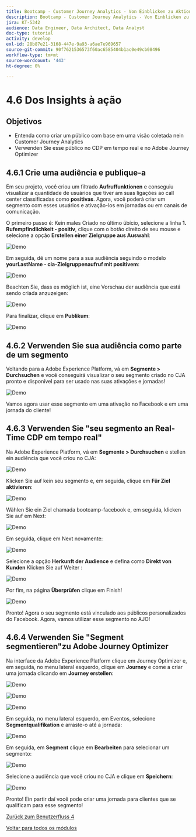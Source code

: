 ```yaml
---
title: Bootcamp - Customer Journey Analytics - Von Einblicken zu Aktionen - Brasilien
description: Bootcamp - Customer Journey Analytics - Von Einblicken zu Aktionen - Brasilien
jira: KT-5342
audience: Data Engineer, Data Architect, Data Analyst
doc-type: tutorial
activity: develop
exl-id: 28b87e21-3168-447e-9a93-a6ae7e969657
source-git-commit: 90f7621536573f60ac6585404b1ac0e49cb08496
workflow-type: tm+mt
source-wordcount: '443'
ht-degree: 0%

---
```


# 4.6 Dos Insights à ação

## Objetivos

- Entenda como criar um público com base em uma visão coletada nein Customer Journey Analytics
- Verwenden Sie esse público no CDP em tempo real e no Adobe Journey Optimizer

## 4.6.1 Crie uma audiência e publique-a

Em seu projeto, você criou um filtrado **Aufruffunktionen** e conseguiu visualizar a quantidade de usuários que tiver am suas ligações ao call center classificadas como **positivas**. Agora, você poderá criar um segmento com esses usuários e ativação-los em jornadas ou em canais de comunicação.

O primeiro passo é: Kein males Criado no último übício, selecione a linha **1. Rufempfindlichkeit - positiv**, clique com o botão direito de seu mouse e selecione a opção **Erstellen einer Zielgruppe aus Auswahl**:

![Demo](./images/aud1.png)

Em seguida, dê um nome para a sua audiência seguindo o modelo **yourLastName - cia-Zielgruppenaufruf mit positivem**:

![Demo](./images/aud2.png)

Beachten Sie, dass es möglich ist, eine Vorschau der audiência que está sendo criada anzuzeigen:

![Demo](./images/aud3.png)

Para finalizar, clique em **Publikum**:

![Demo](./images/aud4.png)

## 4.6.2 Verwenden Sie sua audiência como parte de um segmento

Voltando para a Adobe Experience Platform, vá em **Segmente > Durchsuchen** e você conseguirá visualizar o seu segmento criado no CJA pronto e disponível para ser usado nas suas ativações e jornadas!

![Demo](./images/aud5.png)

Vamos agora usar esse segmento em uma ativação no Facebook e em uma jornada do cliente!

## 4.6.3 Verwenden Sie &quot;seu segmento an Real-Time CDP em tempo real&quot;

Na Adobe Experience Platform, vá em **Segmente > Durchsuchen** e stellen ein audiência que você criou no CJA:

![Demo](./images/aud6.png)

Klicken Sie auf kein seu segmento e, em seguida, clique em **Für Ziel aktivieren**:

![Demo](./images/aud7.png)

Wählen Sie ein Ziel chamada bootcamp-facebook e, em seguida, klicken Sie auf em Next:

![Demo](./images/aud8.png)

Em seguida, clique em Next novamente:

![Demo](./images/aud9.png)

Selecione a opção **Herkunft der Audience** e defina como **Direkt von Kunden** Klicken Sie auf Weiter :

![Demo](./images/aud10.png)

Por fim, na página **Überprüfen** clique em Finish!

![Demo](./images/aud11.png)

Pronto! Agora o seu segmento está vinculado aos públicos personalizados do Facebook.
Agora, vamos utilizar esse segmento no AJO!

## 4.6.4 Verwenden Sie &quot;Segment segmentieren&quot;zu Adobe Journey Optimizer

Na interface da Adobe Experience Platform clique em Journey Optimizer e, em seguida, no menu lateral esquerdo, clique em **Journey** e come a criar uma jornada clicando em **Journey erstellen**:

![Demo](./images/aud20.png)

![Demo](./images/aud21.png)

![Demo](./images/aud22.png)

Em seguida, no menu lateral esquerdo, em Eventos, selecione **Segmentqualifikation** e arraste-o até a jornada:

![Demo](./images/aud23.png)

Em seguida, em **Segment** clique em **Bearbeiten** para selecionar um segmento:

![Demo](./images/aud24.png)

Selecione a audiência que você criou no CJA e clique em **Speichern**:

![Demo](./images/aud25.png)

Pronto! Ein partir daí você pode criar uma jornada para clientes que se qualificam para esse segmento!

[Zurück zum Benutzerfluss 4](./uc4.md)

[Voltar para todos os módulos](./../../overview.md)
